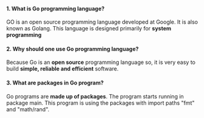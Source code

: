#### 1. What is Go programming language?
GO is an open source programming language developed at Google. It is also known as Golang. This language is designed primarily for **system programming**

#### 2. Why should one use Go programming language?
Because Go is an **open source** programming language so, it is very easy to build **simple, reliable and efficient** software.

#### 3. What are packages in Go program?
Go programs are **made up of packages**. The program starts running in package main. This program is using the packages with import paths "fmt" and "math/rand".
